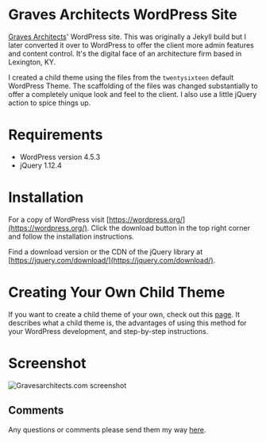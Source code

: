 # Graves Architects WordPress Site

[Graves Architects](http://gravesarchitects.com/)' WordPress site. This was originally a Jekyll build but I later converted it over to WordPress to offer the client more admin features and content control. It's the digital face of an architecture firm based in Lexington, KY.

I created a child theme using the files from the `twentysixteen` default WordPress Theme. The scaffolding of the files was changed substantially to offer a completely unique look and feel to the client. I also use a little jQuery action to spice things up.

# Requirements

- WordPress version 4.5.3
- jQuery 1.12.4

# Installation

For a copy of WordPress visit [https://wordpress.org/](https://wordpress.org/). Click the download button in the top right corner and follow the installation instructions.

Find a download version or the CDN of the jQuery library at [https://jquery.com/download/](https://jquery.com/download/).

# Creating Your Own Child Theme

If you want to create a child theme of your own, check out this [page](https://codex.wordpress.org/Child_Themes). It describes what a child theme is, the advantages of using this method for your WordPress development, and step-by-step instructions.

# Screenshot

![Gravesarchitects.com screenshot](https://raw.github.com/jefdewitt/graves_wordress/graves_wordpress/gravesarchitects-website.png?raw=true "Gravesarchitects.com screenshot")

## Comments

Any questions or comments please send them my way [here](http://www.jefdewitt.com/connect).
